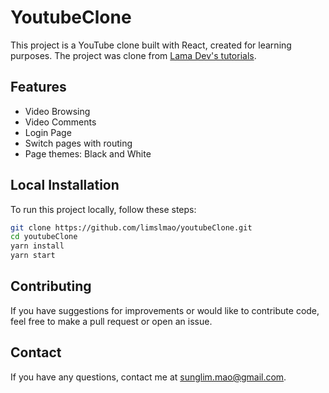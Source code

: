 # YoutubeClone

This project is a YouTube clone built with React, created for learning purposes. The project was clone from [Lama Dev's tutorials](https://www.youtube.com/watch?v=yIaXoop8gl4&t=1462s).

## Features

- Video Browsing
- Video Comments
- Login Page
- Switch pages with routing
- Page themes: Black and White

## Local Installation

To run this project locally, follow these steps:

```bash
git clone https://github.com/limslmao/youtubeClone.git
cd youtubeClone
yarn install
yarn start
```

## Contributing

If you have suggestions for improvements or would like to contribute code, feel free to make a pull request or open an issue.

## Contact

If you have any questions, contact me at [sunglim.mao@gmail.com](mailto:sunglim.mao@gmail.com).
